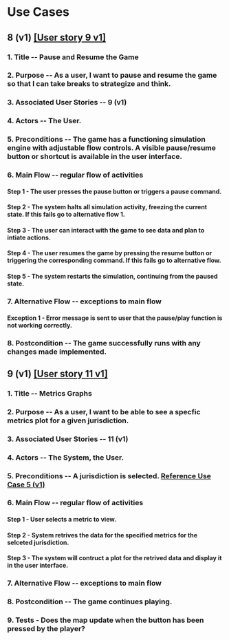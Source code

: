 # Use Cases

## 8 (v1) [[User story 9 v1]](user_stories.md)

### 1. Title -- Pause and Resume the Game

### 2. Purpose -- As a user, I want to pause and resume the game so that I can take breaks to strategize and think.

### 3. Associated User Stories -- 9 (v1)

### 4. Actors -- The User.

### 5. Preconditions -- The game has a functioning simulation engine with adjustable flow controls. A visible pause/resume button or shortcut is available in the user interface.

### 6. Main Flow -- regular flow of activities

#### Step 1 - The user presses the pause button or triggers a pause command.

#### Step 2 - The system halts all simulation activity, freezing the current state. If this fails go to alternative flow 1.

#### Step 3 - The user can interact with the game to see data and plan to intiate actions.

#### Step 4 - The user resumes the game by pressing the resume button or triggering the corresponding command. If this fails go to alternative flow.

#### Step 5 - The system restarts the simulation, continuing from the paused state.

### 7. Alternative Flow -- exceptions to main flow

#### Exception 1 - Error message is sent to user that the pause/play function is not working correctly.

### 8. Postcondition -- The game successfully runs with any changes made implemented.



## 9 (v1) [[User story 11 v1]](user_stories.md)

### 1. Title -- Metrics Graphs

### 2. Purpose -- As a user, I want to be able to see a specfic metrics plot for a given jurisdiction.

### 3. Associated User Stories -- 11 (v1)

### 4. Actors -- The System, the User.

### 5. Preconditions --  A jurisdiction is selected. [Reference Use Case 5 (v1)](../sprint_2/use_cases.md)

### 6. Main Flow -- regular flow of activities

#### Step 1 - User selects a metric to view.

#### Step 2 - System retrives the data for the specified metrics for the selceted jurisdiction.

#### Step 3 - The system will contruct a plot for the retrived data and display it in the user interface.

### 7. Alternative Flow -- exceptions to main flow

### 8. Postcondition -- The game continues playing.

### 9. Tests - Does the map update when the button has been pressed by the player?
